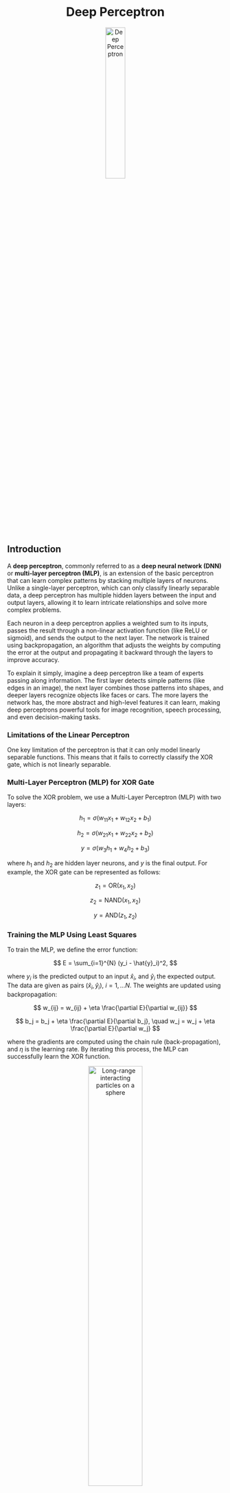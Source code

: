 <!-- Written by Alex Jenkins and Dr. Francesco Fedele for CEE4803/LMC4813 - (c) Georgia Tech, Spring 2025 -->

<div align="center">

# Deep Perceptron

<img src="./Figures/DNN.png" alt="Deep Perceptron" width="30%">

</div>

## Introduction
A **deep perceptron**, commonly referred to as a **deep neural network (DNN)** or **multi-layer perceptron (MLP)**, is an extension of the basic perceptron that can learn complex patterns by stacking multiple layers of neurons. Unlike a single-layer perceptron, which can only classify linearly separable data, a deep perceptron has multiple hidden layers between the input and output layers, allowing it to learn intricate relationships and solve more complex problems.

Each neuron in a deep perceptron applies a weighted sum to its inputs, passes the result through a non-linear activation function (like ReLU or sigmoid), and sends the output to the next layer. The network is trained using backpropagation, an algorithm that adjusts the weights by computing the error at the output and propagating it backward through the layers to improve accuracy.

To explain it simply, imagine a deep perceptron like a team of experts passing along information. The first layer detects simple patterns (like edges in an image), the next layer combines those patterns into shapes, and deeper layers recognize objects like faces or cars. The more layers the network has, the more abstract and high-level features it can learn, making deep perceptrons powerful tools for image recognition, speech processing, and even decision-making tasks.

### Limitations of the Linear Perceptron
One key limitation of the perceptron is that it can only model linearly separable functions. This means that it fails to correctly classify the XOR gate, which is not linearly separable.

### Multi-Layer Perceptron (MLP) for XOR Gate
To solve the XOR problem, we use a Multi-Layer Perceptron (MLP) with two layers:

$$ h_1 = \sigma(w_{11} x_1 + w_{12} x_2 + b_1) $$

$$ h_2 = \sigma(w_{21} x_1 + w_{22} x_2 + b_2) $$

$$ y = \sigma(w_3 h_1 + w_4 h_2 + b_3) $$

where $h_1$ and $h_2$ are hidden layer neurons, and $y$ is the final output. For example, the XOR gate can be represented as follows:

$$z_1 = \text{OR}(x_1, x_2)$$

$$z_2 = \text{NAND}(x_1, x_2)$$

$$y = \text{AND}(z_1, z_2)$$
 
### Training the MLP Using Least Squares
To train the MLP, we define the error function:

$$ E = \sum_{i=1}^{N} (y_i - \hat{y}_i)^2, $$

where $y_i$ is the predicted output to an input $\hat{x}_i$, and $\hat{y}_i$ the expected output. The data are given as pairs $(\hat{x}_i,\hat{y}_i)$, $i=1,\dots N$. The weights are updated using backpropagation:

$$ w_{ij} = w_{ij} + \eta \frac{\partial E}{\partial w_{ij}} $$

$$ b_j = b_j + \eta \frac{\partial E}{\partial b_j}, \quad w_j = w_j + \eta \frac{\partial E}{\partial w_j} $$

where the gradients are computed using the chain rule (back-propagation), and $\eta$ is the learning rate. By iterating this process, the MLP can successfully learn the XOR function.

<div align="center">

<img src="./Figures/XOR.png" alt="Long-range interacting particles on a sphere" width="50%">

*FIGURE 1:XOR gate modeled by a MLP: In the input space the False (RED) and True (BLUE) outputs cannot be linearly separated by single line. In the transformed Latent space the two RED inputs are mapped into the same point, and a linear classification is doable*  

</div>

## Video Explanations

### Video 1. A Deep Perceptron For The XOR gate
[![Watch the video](https://img.youtube.com/vi/sW-G388ra8k/0.jpg)](https://youtu.be/sW-G388ra8k)

### Video 2. Python Implementation Of A Deep Perceptron for XOR Gates
[![Watch the video](https://img.youtube.com/vi/oeVPtmNA8Z4/0.jpg)](https://youtu.be/oeVPtmNA8Z4)

## References and Further Reading

**Hinton, G. E., Osindero, S., & Teh, Y. W.** "A Fast Learning Algorithm for Deep Belief Nets." *Neural Computation*, vol. 18, no. 7, 2006, pp. 1527–1554. [DOI:10.1162/neco.2006.18.7.1527](https://doi.org/10.1162/neco.2006.18.7.1527).


---


<div align="center">

[⬅️ Previous](linearperceptron.md) | [🏠 Home](/README.md) | [Next ➡️](hopfieldnetwork.md)

</div>